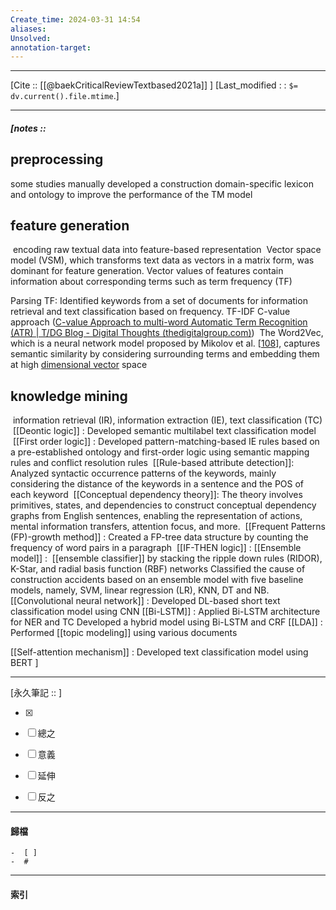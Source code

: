 ```yaml
---
Create_time: 2024-03-31 14:54
aliases: 
Unsolved: 
annotation-target:
---
```


---
[Cite :: [[@baekCriticalReviewTextbased2021a]] ]
[Last_modified : : `$= dv.current().file.mtime`.]


---
##### [notes ::  

## preprocessing
some studies manually developed a construction domain-specific lexicon and ontology to improve the performance of the TM model

## feature generation
 encoding raw textual data into feature-based representation
 Vector space model (VSM), which transforms text data as vectors in a matrix form, was dominant for feature generation. Vector values of features contain information about corresponding terms such as term frequency (TF)

 Parsing
 TF:   Identified keywords from a set of documents for information retrieval and text classification based on frequency.
 TF-IDF
 C-value approach ([C-value Approach to multi-word Automatic Term Recognition (ATR) | T/DG Blog - Digital Thoughts (thedigitalgroup.com)](https://blog.thedigitalgroup.com/c-value-approach-to-multi-word-automatic-term-recognition-atr))
  The Word2Vec, which is a neural network model proposed by Mikolov et al. [[108](https://www.sciencedirect.com/science/article/pii/S0926580521003666?via%3Dihub#bb0540)], captures semantic similarity by considering surrounding terms and embedding them at high [dimensional vector](https://www.sciencedirect.com/topics/engineering/dimensional-vector "Learn more about dimensional vector from ScienceDirect's AI-generated Topic Pages") space
## knowledge mining
 information retrieval (IR), information extraction (IE), text classification (TC)
 [[Deontic logic]] :   Developed semantic multilabel text classification model
 [[First order logic]] : Developed pattern-matching-based IE rules based on a pre-established ontology and first-order logic using semantic mapping rules and conflict resolution rules
 [[Rule-based attribute detection]]:   Analyzed syntactic occurrence patterns of the keywords, mainly considering the distance of the keywords in a sentence and the POS of each keyword
 [[Conceptual dependency theory]]: The theory involves primitives, states, and dependencies to construct conceptual dependency graphs from English sentences, enabling the representation of actions, mental information transfers, attention focus, and more.
 [[Frequent Patterns (FP)-growth method]] :  Created a FP-tree data structure by counting the frequency of word pairs in a paragraph
 [[IF-THEN logic]] : 
[[Ensemble model]] :  [[ensemble classifier]] by stacking the ripple down rules (RIDOR), K-Star, and radial basis function (RBF) networks
				  Classified the cause of construction accidents based on an ensemble model with five baseline models, namely, SVM, linear regression (LR), KNN, DT and NB.
[[Convolutional neural network]] : Developed DL-based short text classification model using CNN
[[Bi-LSTM]] : Applied Bi-LSTM architecture for NER and TC
		Developed a hybrid model using Bi-LSTM and CRF
[[LDA]] :  Performed [[topic modeling]] using various documents

[[Self-attention mechanism]] :   Developed text classification model using BERT
]


---

[永久筆記 :: ]
	
- [x]

- [ ] 總之

- [ ] 意義

- [ ] 延伸

- [ ] 反之


---
#### 歸檔 
	-  [ ]
	-  #


---
#### 索引
